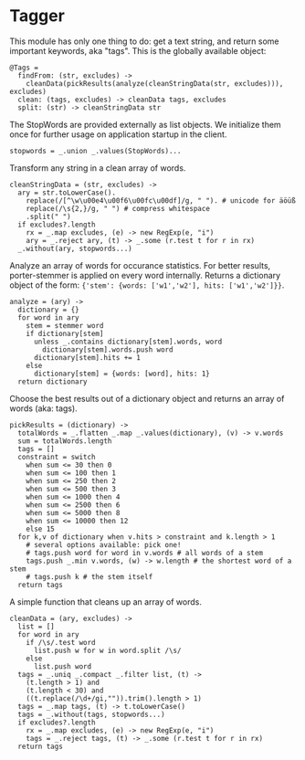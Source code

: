 # Tagger
This module has only one thing to do: get a text string, and return
some important keywords, aka "tags". This is the globally available
object:

    @Tags =
      findFrom: (str, excludes) ->
        cleanData(pickResults(analyze(cleanStringData(str, excludes))), excludes)
      clean: (tags, excludes) -> cleanData tags, excludes
      split: (str) -> cleanStringData str

The StopWords are provided externally as list objects. We initialize them
once for further usage on application startup in the client.

    stopwords = _.union _.values(StopWords)...

Transform any string in a clean array of words.

    cleanStringData = (str, excludes) ->
      ary = str.toLowerCase().
        replace(/[^\w\u00e4\u00f6\u00fc\u00df]/g, " "). # unicode for äöüß
        replace(/\s{2,}/g, " ") # compress whitespace
        .split(" ")
      if excludes?.length
        rx = _.map excludes, (e) -> new RegExp(e, "i")
        ary = _.reject ary, (t) -> _.some (r.test t for r in rx)
      _.without(ary, stopwords...)

Analyze an array of words for occurance statistics. For better results,
porter-stemmer is applied on every word internally. Returns a dictionary
object of the form: `{'stem': {words: ['w1','w2'], hits: ['w1','w2']}}`.

    analyze = (ary) ->
      dictionary = {}
      for word in ary
        stem = stemmer word
        if dictionary[stem]
          unless _.contains dictionary[stem].words, word
            dictionary[stem].words.push word
          dictionary[stem].hits += 1
        else
          dictionary[stem] = {words: [word], hits: 1}
      return dictionary

Choose the best results out of a dictionary object and returns an array of
words (aka: tags).

    pickResults = (dictionary) ->
      totalWords = _.flatten _.map _.values(dictionary), (v) -> v.words
      sum = totalWords.length
      tags = []
      constraint = switch
        when sum <= 30 then 0
        when sum <= 100 then 1
        when sum <= 250 then 2
        when sum <= 500 then 3
        when sum <= 1000 then 4
        when sum <= 2500 then 6
        when sum <= 5000 then 8
        when sum <= 10000 then 12
        else 15
      for k,v of dictionary when v.hits > constraint and k.length > 1
        # several options available: pick one!
        # tags.push word for word in v.words # all words of a stem
        tags.push _.min v.words, (w) -> w.length # the shortest word of a stem
        # tags.push k # the stem itself
      return tags

A simple function that cleans up an array of words.

    cleanData = (ary, excludes) ->
      list = []
      for word in ary
        if /\s/.test word
          list.push w for w in word.split /\s/
        else
          list.push word
      tags = _.uniq _.compact _.filter list, (t) ->
        (t.length > 1) and
        (t.length < 30) and
        ((t.replace(/\d+/gi,"")).trim().length > 1)
      tags = _.map tags, (t) -> t.toLowerCase()
      tags = _.without(tags, stopwords...)
      if excludes?.length
        rx = _.map excludes, (e) -> new RegExp(e, "i")
        tags = _.reject tags, (t) -> _.some (r.test t for r in rx)
      return tags
